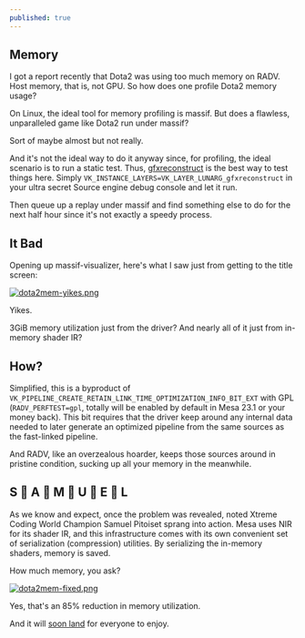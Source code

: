 ```yaml
---
published: true
---
```

## Memory

I got a report recently that Dota2 was using too much memory on RADV. Host memory, that is, not GPU. So how does one profile Dota2 memory usage?

On Linux, the ideal tool for memory profiling is massif. But does a flawless, unparalleled game like Dota2 run under massif?

Sort of maybe almost but not really.

And it's not the ideal way to do it anyway since, for profiling, the ideal scenario is to run a static test. Thus, [gfxreconstruct](https://github.com/LunarG/gfxreconstruct) is the best way to test things here. Simply `VK_INSTANCE_LAYERS=VK_LAYER_LUNARG_gfxreconstruct` in your ultra secret Source engine debug console and let it run.

Then queue up a replay under massif and find something else to do for the next half hour since it's not exactly a speedy process.


## It Bad
Opening up massif-visualizer, here's what I saw just from getting to the title screen:

[![dota2mem-yikes.png]({{site.url}}/assets/dota2mem-yikes.png)]({{site.url}}/assets/dota2mem-yikes.png)

Yikes.

3GiB memory utilization just from the driver? And nearly all of it just from in-memory shader IR?

## How?
Simplified, this is a byproduct of `VK_PIPELINE_CREATE_RETAIN_LINK_TIME_OPTIMIZATION_INFO_BIT_EXT` with GPL (`RADV_PERFTEST=gpl`, totally will be enabled by default in Mesa 23.1 or your money back). This bit requires that the driver keep around any internal data needed to later generate an optimized pipeline from the same sources as the fast-linked pipeline.

And RADV, like an overzealous hoarder, keeps those sources around in pristine condition, sucking up all your memory in the meanwhile.

## S 🚀 A 🚀 M 🚀 U 🚀 E 🚀 L
As we know and expect, once the problem was revealed, noted Xtreme Coding World Champion Samuel Pitoiset sprang into action. Mesa uses NIR for its shader IR, and this infrastructure comes with its own convenient set of serialization (compression) utilities. By serializing the in-memory shaders, memory is saved.

How much memory, you ask?

[![dota2mem-fixed.png]({{site.url}}/assets/dota2mem-fixed.png)]({{site.url}}/assets/dota2mem-fixed.png)

Yes, that's an 85% reduction in memory utilization.

And it will [soon land](https://gitlab.freedesktop.org/mesa/mesa/-/merge_requests/22143) for everyone to enjoy.
